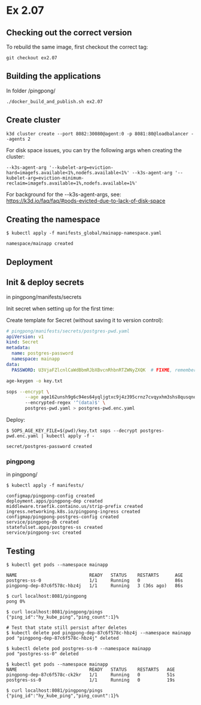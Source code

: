 # Ex 2.07

## Checking out the correct version

To rebuild the same image, first checkout the correct tag:

```
git checkout ex2.07
```

## Building the applications


In folder /pingpong/

```
./docker_build_and_publish.sh ex2.07
```

## Create cluster

```
k3d cluster create --port 8082:30080@agent:0 -p 8081:80@loadbalancer --agents 2
```

For disk space issues, you can try the following args when creating the cluster:
```
--k3s-agent-arg '--kubelet-arg=eviction-hard=imagefs.available<1%,nodefs.available<1%' --k3s-agent-arg '--kubelet-arg=eviction-minimum-reclaim=imagefs.available=1%,nodefs.available=1%'
```

For background for the --k3s-agent-args, see: https://k3d.io/faq/faq/#pods-evicted-due-to-lack-of-disk-space

## Creating the namespace

```
$ kubectl apply -f manifests_global/mainapp-namespace.yaml

namespace/mainapp created
```

## Deployment

## Init & deploy secrets

in pingpong/manifests/secrets


Init secret when setting up for the first time:

Create template for Secret (without saving it to version control):

```yml
# pingpong/manifests/secrets/postgres-pwd.yaml
apiVersion: v1
kind: Secret
metadata:
  name: postgres-password
  namespace: mainapp
data:
  PASSWORD: U3VjaFZlcnlCaWdBbmRJbXBvcnRhbnRTZWNyZXQK  # FIXME, remember to encode to base64
```

```bash
age-keygen -o key.txt

sops --encrypt \
       --age age162unsh9g6c94es64yqljgtxc9j4z395crnz7cvqyxhm3shs8qusqnqynr4 \   # FIXME WITH YOUR PUBLIC KEY
       --encrypted-regex '^(data)$' \
       postgres-pwd.yaml > postgres-pwd.enc.yaml
```

Deploy:

```
$ SOPS_AGE_KEY_FILE=$(pwd)/key.txt sops --decrypt postgres-pwd.enc.yaml | kubectl apply -f -

secret/postgres-password created
```

### pingpong

in pingpong/

```
$ kubectl apply -f manifests/

configmap/pingpong-config created
deployment.apps/pingpong-dep created
middleware.traefik.containo.us/strip-prefix created
ingress.networking.k8s.io/pingpong-ingress created
configmap/pingpong-postgres-config created
service/pingpong-db created
statefulset.apps/postgres-ss created
service/pingpong-svc created
```

## Testing

```
$ kubectl get pods --namespace mainapp

NAME                           READY   STATUS    RESTARTS      AGE
postgres-ss-0                  1/1     Running   0             86s
pingpong-dep-87c6f578c-hbz4j   1/1     Running   3 (36s ago)   86s

$ curl localhost:8081/pingpong
pong 0% 

$ curl localhost:8081/pingpong/pings
{"ping_id":"hy_kube_ping","ping_count":1}%

# Test that state still persist after deletes
$ kubectl delete pod pingpong-dep-87c6f578c-hbz4j --namespace mainapp
pod "pingpong-dep-87c6f578c-hbz4j" deleted

$ kubectl delete pod postgres-ss-0 --namespace mainapp
pod "postgres-ss-0" deleted

$ kubectl get pods --namespace mainapp
NAME                           READY   STATUS    RESTARTS   AGE
pingpong-dep-87c6f578c-ck2kr   1/1     Running   0          51s
postgres-ss-0                  1/1     Running   0          19s

$ curl localhost:8081/pingpong/pings
{"ping_id":"hy_kube_ping","ping_count":1}%
```